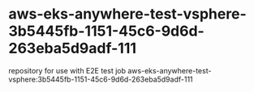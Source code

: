 # aws-eks-anywhere-test-vsphere-3b5445fb-1151-45c6-9d6d-263eba5d9adf-111
repository for use with E2E test job aws-eks-anywhere-test-vsphere:3b5445fb-1151-45c6-9d6d-263eba5d9adf-111
